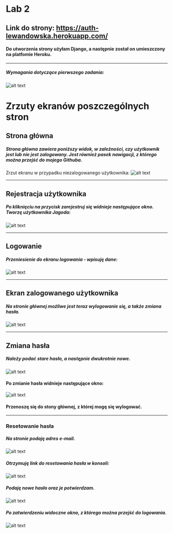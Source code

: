 # Lab 2

## Link do strony: https://auth-lewandowska.herokuapp.com/  
#### Do utworzenia strony użyłam Django, a następnie został on umieszczony na platfomie Heroku. 


---
####
##### Wymagania dotyczące pierwszego zadania:
####

![alt text](https://i.imgur.com/fx3svD2.png)

# Zrzuty ekranów poszczególnych stron

## Strona główna
##### Strona główna zawiera poniższy widok, w zależności, czy użytkownik jest lub nie jest zalogowany. Jest również pasek nawigacji, z którego można przejść do mojego Githuba.
####

Zrzut ekranu w przypadku niezalogowanego użytkownika:
![alt text](https://i.imgur.com/xVmI5qg.png)  



---
## Rejestracja użytkownika
##### Po kliknięciu na przycisk zarejestruj się widnieje następujące okno. Tworzę użytkownika **Jagoda**:
####

![alt text](https://i.imgur.com/JF8pC07.png)  


---
## Logowanie
##### Przeniesienie do ekranu logowania - wpisuję dane:
####

![alt text](https://i.imgur.com/wqLQAhT.png)  



---
## Ekran zalogowanego użytkownika
##### Na stronie głównej możliwe jest teraz wylogowanie się, a także zmiana hasła. 

![alt text](https://i.imgur.com/LRrEygV.png)


---
## Zmiana hasła
##### Należy podać stare hasło, a następnie dwukrotnie nowe. 

![alt text](https://i.imgur.com/Mt7nWKM.png)  

#### Po zmianie hasła widnieje następujące okno:

![alt text](https://i.imgur.com/chv3suk.png)

#### Przenoszę się do stony głównej, z której mogę się wylogować.

---
### Resetowanie hasła
##### Na stronie podaję adres e-mail.

![alt text](https://i.imgur.com/Vt4jBst.png)  

##### Otrzymuję link do resetowania hasła w konsoli:

![alt text](https://i.imgur.com/JxCuRv5.png)  

##### Podaję nowe hasło oraz je potwierdzam.

![alt text](https://i.imgur.com/QGG02L9.png)  

##### Po zatwierdzeniu widoczne okno, z którego można przejść do logowania.

![alt text](https://i.imgur.com/BY7Z7E3.png)